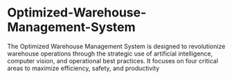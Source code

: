 # Optimized-Warehouse-Management-System

The Optimized Warehouse Management System is designed to revolutionize warehouse operations through the strategic use of artificial intelligence, computer vision, and operational best practices. It focuses on four critical areas to maximize efficiency, safety, and productivity
